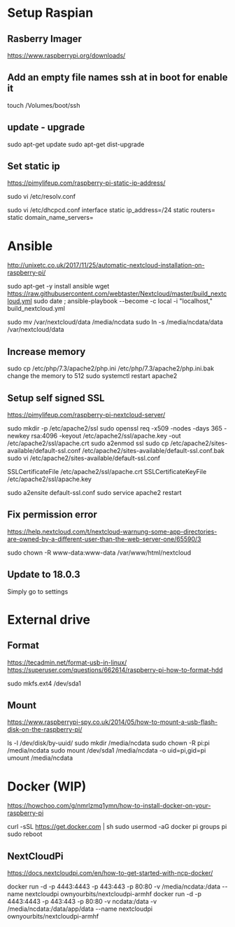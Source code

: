 # Setup Raspian
## Rasberry Imager
https://www.raspberrypi.org/downloads/

## Add an empty file names ssh at in boot for enable it
touch /Volumes/boot/ssh

## update - upgrade
sudo apt-get update
sudo apt-get dist-upgrade

## Set static ip
https://pimylifeup.com/raspberry-pi-static-ip-address/

sudo vi /etc/resolv.conf

sudo vi /etc/dhcpcd.conf
interface <NETWORK>
static ip_address=<STATICIP>/24
static routers=<ROUTERIP>
static domain_name_servers=<DNSIP>

# Ansible
http://unixetc.co.uk/2017/11/25/automatic-nextcloud-installation-on-raspberry-pi/

sudo apt-get -y install ansible
wget https://raw.githubusercontent.com/webtaster/Nextcloud/master/build_nextcloud.yml
sudo date ; ansible-playbook --become -c local -i "localhost," build_nextcloud.yml

sudo mv /var/nextcloud/data /media/ncdata
sudo ln -s /media/ncdata/data /var/nextcloud/data

## Increase memory
sudo cp /etc/php/7.3/apache2/php.ini /etc/php/7.3/apache2/php.ini.bak
change the memory to 512
sudo systemctl restart apache2

## Setup self signed SSL
https://pimylifeup.com/raspberry-pi-nextcloud-server/

sudo mkdir -p /etc/apache2/ssl
sudo openssl req -x509 -nodes -days 365 -newkey rsa:4096 -keyout /etc/apache2/ssl/apache.key -out /etc/apache2/ssl/apache.crt
sudo a2enmod ssl
sudo cp /etc/apache2/sites-available/default-ssl.conf /etc/apache2/sites-available/default-ssl.conf.bak
sudo vi /etc/apache2/sites-available/default-ssl.conf

SSLCertificateFile /etc/apache2/ssl/apache.crt
SSLCertificateKeyFile /etc/apache2/ssl/apache.key

sudo a2ensite default-ssl.conf
sudo service apache2 restart

## Fix permission error
https://help.nextcloud.com/t/nextcloud-warnung-some-app-directories-are-owned-by-a-different-user-than-the-web-server-one/65590/3

sudo chown -R www-data:www-data /var/www/html/nextcloud

## Update to 18.0.3
Simply go to settings

# External drive
## Format
https://tecadmin.net/format-usb-in-linux/
https://superuser.com/questions/662614/raspberry-pi-how-to-format-hdd

sudo mkfs.ext4 /dev/sda1

## Mount
https://www.raspberrypi-spy.co.uk/2014/05/how-to-mount-a-usb-flash-disk-on-the-raspberry-pi/

ls -l /dev/disk/by-uuid/
sudo mkdir /media/ncdata
sudo chown -R pi:pi /media/ncdata
sudo mount /dev/sda1 /media/ncdata -o uid=pi,gid=pi
umount /media/ncdata

# Docker (WIP)
https://howchoo.com/g/nmrlzmq1ymn/how-to-install-docker-on-your-raspberry-pi

curl -sSL https://get.docker.com | sh
sudo usermod -aG docker pi
groups pi
sudo reboot

## NextCloudPi
https://docs.nextcloudpi.com/en/how-to-get-started-with-ncp-docker/

docker run -d -p 4443:4443 -p 443:443 -p 80:80 -v /media/ncdata:/data --name nextcloudpi ownyourbits/nextcloudpi-armhf 
docker run -d -p 4443:4443 -p 443:443 -p 80:80 -v ncdata:/data -v /media/ncdata:/data/app/data  --name nextcloudpi ownyourbits/nextcloudpi-armhf 